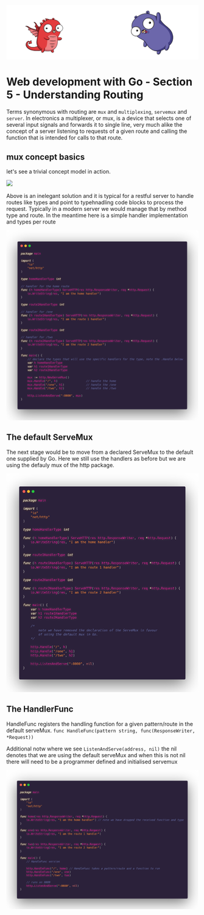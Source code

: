 ![](/assets/gologo.png)

# Web development with Go - Section 5 - Understanding Routing

Terms synonymous with routing are `mux` and `multiplexing`, `servemux` and `server`. In electronics a multiplexer, or mux, is a device that selects one of several input signals and forwards it to single line, very much alike the concept of a server listening to requests of a given route and calling the function that is intended for calls to that route.

## mux concept basics

let's see a trivial concept model in action.

![](/assets/web/goWebMcLeod/S5/05-501-servemux-basics.png)

Above is an inelegant solution and it is typical for a restful server to handle routes like types and point to typehnadling code blocks to process the request. Typically in a modern server we would manage that by method type and route. In the meantime here is a simple handler implementation and types per route

![](/assets/web/goWebMcLeod/S5/05-502-servemux-routes.png)

## The default ServeMux

The next stage would be to move from a declared ServeMux to the default one supplied by Go. Here we still use the handlers as before but we are using the defauly mux of the http package.

![](/assets/web/goWebMcLeod/S5/05-503-default-mux.png)

## The HandlerFunc

HandleFunc registers the handling function for a given pattern/route in the default serveMux. `func HandleFunc(pattern string, func(ResponseWriter, *Request))`

Additional notw where we see `ListenAndServe(address, nil)` the nil denotes that we are using the default serveMux and when this is not nil there will need to be a programmer defined and initialised servemux

![](/assets/web/goWebMcLeod/S5/05-504-handlefunc.png)
